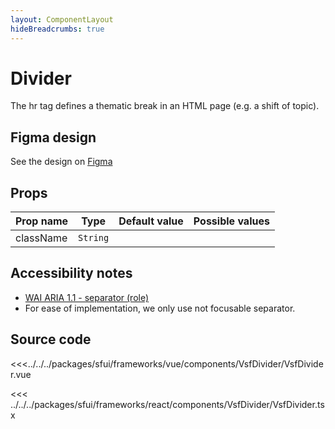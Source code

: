 ```yaml
---
layout: ComponentLayout
hideBreadcrumbs: true
---
```

# Divider

The hr tag defines a thematic break in an HTML page (e.g. a shift of topic).

<Generate />

## Figma design

See the design on [Figma](https://www.figma.com/file/CWOkbpne0tDpSenT4ZEUTQ/%F0%9F%9B%A0-SFUI-2.0-%7C-Development?node-id=10555%3A5598)

<!-- react -->

## Props

| Prop name | Type        | Default value | Possible values |
| --------- | ----------- | ------------- | --------------- |
| className | `String`    |               |                 |
<!-- end react -->


## Accessibility notes

- [WAI ARIA 1.1 - separator (role)](https://www.w3.org/TR/wai-aria-1.1/#separator)
- For ease of implementation, we only use not focusable separator.

## Source code

<!-- vue -->
<<<../../../packages/sfui/frameworks/vue/components/VsfDivider/VsfDivider.vue
<!-- end vue -->

<!-- react -->
<<< ../../../packages/sfui/frameworks/react/components/VsfDivider/VsfDivider.tsx
<!-- end react -->


